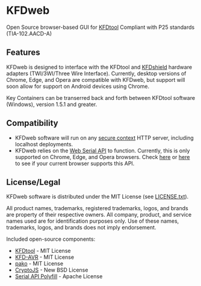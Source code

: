 # KFDweb

Open Source browser-based GUI for [KFDtool](https://github.com/KFDtool/KFDtool)
Compliant with P25 standards (TIA-102.AACD-A)

Features
----------------
KFDweb is designed to interface with the KFDtool and [KFDshield](https://store.omahacomms.com/product/kfdshield/) hardware adapters (TWI/3WI/Three Wire Interface). Currently, desktop versions of Chrome, Edge, and Opera are compatible with KFDweb, but support will soon allow for support on Android devices using Chrome.

Key Containers can be transerred back and forth between KFDtool software (Windows), version 1.5.1 and greater.

Compatibility
----------------
* KFDweb software will run on any [secure context](https://developer.mozilla.org/en-US/docs/Web/Security/Secure_Contexts) HTTP server, including localhost deployments.
* KFDweb relies on the [Web Serial API](https://developer.mozilla.org/en-US/docs/Web/API/Web_Serial_API) to function. Currently, this is only supported on Chrome, Edge, and Opera browsers. Check [here](https://caniuse.com/web-serial) or [here](https://caniuse.com/mdn-api_serial) to see if your current browser supports this API.

License/Legal
----------------
KFDweb software is distributed under the MIT License (see [LICENSE.txt](https://github.com/grover556/KFDweb/blob/main/LICENSE)).

All product names, trademarks, registered trademarks, logos, and brands are property of their respective owners.
All company, product, and service names used are for identification purposes only. Use of these names, trademarks, logos, and brands does not imply endorsement.

Included open-source components:
* [KFDtool](https://github.com/KFDtool/KFDtool) - MIT License
* [KFD-AVR](https://github.com/omahacommsys/KFDtool) - MIT License
* [pako](https://github.com/nodeca/pako) - MIT License
* [CryptoJS](https://code.google.com/archive/p/crypto-js/) - New BSD License
* [Serial API Polyfill](https://github.com/google/web-serial-polyfill) - Apache License